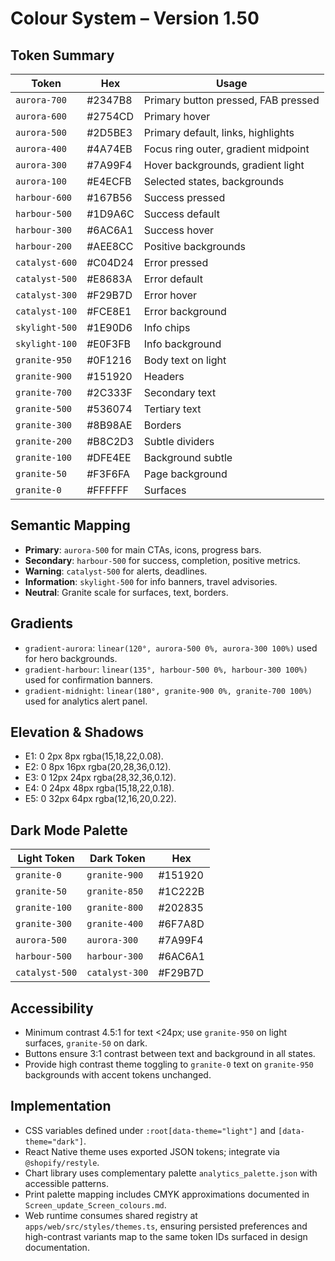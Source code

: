 # Colour System – Version 1.50

## Token Summary
| Token | Hex | Usage |
| --- | --- | --- |
| `aurora-700` | #2347B8 | Primary button pressed, FAB pressed |
| `aurora-600` | #2754CD | Primary hover |
| `aurora-500` | #2D5BE3 | Primary default, links, highlights |
| `aurora-400` | #4A74EB | Focus ring outer, gradient midpoint |
| `aurora-300` | #7A99F4 | Hover backgrounds, gradient light |
| `aurora-100` | #E4ECFB | Selected states, backgrounds |
| `harbour-600` | #167B56 | Success pressed |
| `harbour-500` | #1D9A6C | Success default |
| `harbour-300` | #6AC6A1 | Success hover |
| `harbour-200` | #AEE8CC | Positive backgrounds |
| `catalyst-600` | #C04D24 | Error pressed |
| `catalyst-500` | #E8683A | Error default |
| `catalyst-300` | #F29B7D | Error hover |
| `catalyst-100` | #FCE8E1 | Error background |
| `skylight-500` | #1E90D6 | Info chips |
| `skylight-100` | #E0F3FB | Info background |
| `granite-950` | #0F1216 | Body text on light |
| `granite-900` | #151920 | Headers |
| `granite-700` | #2C333F | Secondary text |
| `granite-500` | #536074 | Tertiary text |
| `granite-300` | #8B98AE | Borders |
| `granite-200` | #B8C2D3 | Subtle dividers |
| `granite-100` | #DFE4EE | Background subtle |
| `granite-50` | #F3F6FA | Page background |
| `granite-0` | #FFFFFF | Surfaces |

## Semantic Mapping
- **Primary**: `aurora-500` for main CTAs, icons, progress bars.
- **Secondary**: `harbour-500` for success, completion, positive metrics.
- **Warning**: `catalyst-500` for alerts, deadlines.
- **Information**: `skylight-500` for info banners, travel advisories.
- **Neutral**: Granite scale for surfaces, text, borders.

## Gradients
- `gradient-aurora`: `linear(120°, aurora-500 0%, aurora-300 100%)` used for hero backgrounds.
- `gradient-harbour`: `linear(135°, harbour-500 0%, harbour-300 100%)` used for confirmation banners.
- `gradient-midnight`: `linear(180°, granite-900 0%, granite-700 100%)` used for analytics alert panel.

## Elevation & Shadows
- E1: 0 2px 8px rgba(15,18,22,0.08).
- E2: 0 8px 16px rgba(20,28,36,0.12).
- E3: 0 12px 24px rgba(28,32,36,0.12).
- E4: 0 24px 48px rgba(15,18,22,0.18).
- E5: 0 32px 64px rgba(12,16,20,0.22).

## Dark Mode Palette
| Light Token | Dark Token | Hex |
| --- | --- | --- |
| `granite-0` | `granite-900` | #151920 |
| `granite-50` | `granite-850` | #1C222B |
| `granite-100` | `granite-800` | #202835 |
| `granite-300` | `granite-400` | #6F7A8D |
| `aurora-500` | `aurora-300` | #7A99F4 |
| `harbour-500` | `harbour-300` | #6AC6A1 |
| `catalyst-500` | `catalyst-300` | #F29B7D |

## Accessibility
- Minimum contrast 4.5:1 for text <24px; use `granite-950` on light surfaces, `granite-50` on dark.
- Buttons ensure 3:1 contrast between text and background in all states.
- Provide high contrast theme toggling to `granite-0` text on `granite-950` backgrounds with accent tokens unchanged.

## Implementation
- CSS variables defined under `:root[data-theme="light"]` and `[data-theme="dark"]`.
- React Native theme uses exported JSON tokens; integrate via `@shopify/restyle`.
- Chart library uses complementary palette `analytics_palette.json` with accessible patterns.
- Print palette mapping includes CMYK approximations documented in `Screen_update_Screen_colours.md`.
- Web runtime consumes shared registry at `apps/web/src/styles/themes.ts`, ensuring persisted preferences and high-contrast variants map to the same token IDs surfaced in design documentation.
